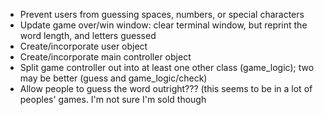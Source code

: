 - Prevent users from guessing spaces, numbers, or special characters
- Update game over/win window: clear terminal window, but reprint
  the word length, and letters guessed
- Create/incorporate user object
- Create/incorporate main controller object
- Split game controller out into at least one other class (game_logic); two may be better (guess and game_logic/check)
- Allow people to guess the word outright??? (this seems to be in a lot of peoples' games. I'm not sure I'm sold though
